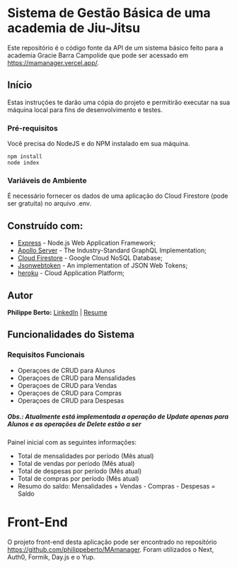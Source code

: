# Sistema de Gestão Básica de uma academia de Jiu-Jitsu

Este repositório é o código fonte da API de um sistema básico feito para a academia Gracie Barra Campolide que pode ser acessado em https://mamanager.vercel.app/.

## Início

Estas instruções te darão uma cópia do projeto e permitirão executar na sua máquina local para fins de desenvolvimento e testes.

### Pré-requisitos

Você precisa do NodeJS e do NPM instalado em sua máquina.

```
npm install
node index
```

### Variáveis de Ambiente

É necessário fornecer os dados de uma aplicação do Cloud Firestore (pode ser gratuita) no arquivo .env.

## Construído com:

- [Express](https://expressjs.com/) - Node.js Web Application Framework;
- [Apollo Server](https://www.apollographql.com/) - The Industry-Standard GraphQL Implementation;
- [Cloud Firestore](https://firebase.google.com/products/firestore/) - Google Cloud NoSQL Database;
- [Jsonwebtoken](https://www.npmjs.com/package/jsonwebtoken/) - An implementation of JSON Web Tokens;
- [heroku](https://www.heroku.com/) - Cloud Application Platform;

## Autor

**Philippe Berto:** [LinkedIn](https://www.linkedin.com/in/philippeberto/) | [Resume](https://resume.philippeberto.vercel.app/)

## Funcionalidades do Sistema

### Requisitos Funcionais

- Operaçoes de CRUD para Alunos
- Operaçoes de CRUD para Mensalidades
- Operaçoes de CRUD para Vendas
- Operaçoes de CRUD para Compras
- Operaçoes de CRUD para Despesas

##### Obs.: Atualmente está implementada a operação de Update apenas para Alunos e as operações de Delete estão a ser

Painel inicial com as seguintes informações:

- Total de mensalidades por período (Mês atual)
- Total de vendas por período (Mês atual)
- Total de despesas por período (Mês atual)
- Total de compras por período (Mês atual)
- Resumo do saldo: Mensalidades + Vendas - Compras - Despesas = Saldo

# Front-End

O projeto front-end desta aplicação pode ser encontrado no repositório https://github.com/philippeberto/MAmanager. Foram utilizados o Next, Auth0, Formik, Day.js e o Yup.

